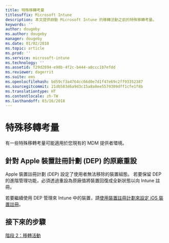 ```yaml
---
title: 特殊移轉考量
titlesuffix: Microsoft Intune
description: 本文提供啟動 Microsoft Intune 的移轉活動之前的特殊移轉考量。
keywords: ''
author: dougeby
ms.author: dougeby
manager: dougeby
ms.date: 01/02/2018
ms.topic: article
ms.prod: ''
ms.service: microsoft-intune
ms.technology: ''
ms.assetid: f29d2894-e98b-4f2c-b444-a8ccc1b7efdd
ms.reviewer: dagerrit
ms.suite: ems
ms.openlocfilehash: bd59cf3a4764cc66d0e7d1f47e69c2ff93352387
ms.sourcegitcommit: 21db583d6a9d3c15a8a8ee5579309dff1cfe1f8b
ms.translationtype: HT
ms.contentlocale: zh-TW
ms.lasthandoff: 03/16/2018
---
```

# <a name="special-migration-considerations"></a>特殊移轉考量

有一些特殊移轉考量可能適用於您現有的 MDM 提供者環境。

## <a name="factory-reset-for-apples-device-enrollment-program-dep"></a>針對 Apple 裝置註冊計劃 (DEP) 的原廠重設

Apple 裝置註冊計劃 (DEP) 設定了使用者無法移除的裝置組態。 若要保留 DEP 的進階管理功能，必須透過重設為原廠值將裝置回復成全新狀態以向 Intune 註冊。

若要繼續使用 DEP 管理來 Intune 中的裝置，請[使用裝置註冊計劃來設定 iOS 裝置註冊](device-enrollment-program-enroll-ios.md)。


## <a name="next-steps"></a>接下來的步驟

[階段 2：移轉活動](migration-guide-campaign.md)
